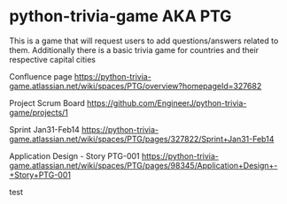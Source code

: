 # python-trivia-game AKA PTG
This is a game that will request users to add questions/answers related to them. Additionally there is a basic trivia game for countries and their respective capital cities

Confluence page
https://python-trivia-game.atlassian.net/wiki/spaces/PTG/overview?homepageId=327682

Project Scrum Board
https://github.com/EngineerJ/python-trivia-game/projects/1

Sprint Jan31-Feb14
https://python-trivia-game.atlassian.net/wiki/spaces/PTG/pages/327822/Sprint+Jan31-Feb14

Application Design - Story PTG-001
https://python-trivia-game.atlassian.net/wiki/spaces/PTG/pages/98345/Application+Design+-+Story+PTG-001

test